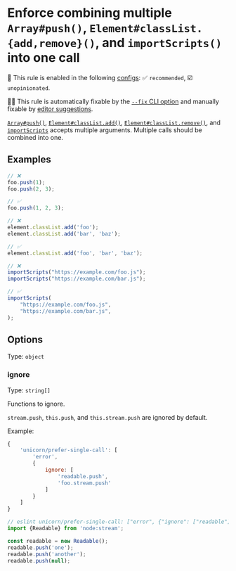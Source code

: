 # Enforce combining multiple `Array#push()`, `Element#classList.{add,remove}()`, and `importScripts()` into one call

💼 This rule is enabled in the following [configs](https://github.com/sindresorhus/eslint-plugin-unicorn#recommended-config): ✅ `recommended`, ☑️ `unopinionated`.

🔧💡 This rule is automatically fixable by the [`--fix` CLI option](https://eslint.org/docs/latest/user-guide/command-line-interface#--fix) and manually fixable by [editor suggestions](https://eslint.org/docs/latest/use/core-concepts#rule-suggestions).

<!-- end auto-generated rule header -->
<!-- Do not manually modify this header. Run: `npm run fix:eslint-docs` -->

[`Array#push()`](https://developer.mozilla.org/en-US/docs/Web/JavaScript/Reference/Global_Objects/Array/push), [`Element#classList.add()`](https://developer.mozilla.org/en-US/docs/Web/API/Element/classList), [`Element#classList.remove()`](https://developer.mozilla.org/en-US/docs/Web/API/Element/classList), and [`importScripts`](https://developer.mozilla.org/en-US/docs/Web/API/WorkerGlobalScope/importScripts) accepts multiple arguments. Multiple calls should be combined into one.

## Examples

```js
// ❌
foo.push(1);
foo.push(2, 3);

// ✅
foo.push(1, 2, 3);
```

```js
// ❌
element.classList.add('foo');
element.classList.add('bar', 'baz');

// ✅
element.classList.add('foo', 'bar', 'baz');
```

```js
// ❌
importScripts("https://example.com/foo.js");
importScripts("https://example.com/bar.js");

// ✅
importScripts(
	"https://example.com/foo.js",
	"https://example.com/bar.js",
);
```

## Options

Type: `object`

### ignore

Type: `string[]`

Functions to ignore.

`stream.push`, `this.push`, and `this.stream.push` are ignored by default.

Example:

```js
{
	'unicorn/prefer-single-call': [
		'error',
		{
			ignore: [
				'readable.push',
				'foo.stream.push'
			]
		}
	]
}
```

```js
// eslint unicorn/prefer-single-call: ["error", {"ignore": ["readable"]}]
import {Readable} from 'node:stream';

const readable = new Readable();
readable.push('one');
readable.push('another');
readable.push(null);
```
